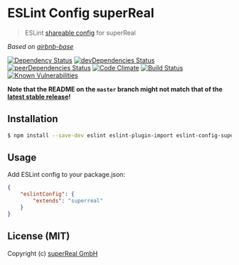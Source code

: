 # ESLint Config superReal
> ESLint [shareable config](http://eslint.org/docs/developer-guide/shareable-configs) for superReal 

_Based on [airbnb-base](https://www.npmjs.com/package/eslint-config-airbnb-base)_

[![Dependency Status](https://david-dm.org/superReal/eslint-config-superreal.svg)](https://david-dm.org/superReal/eslint-config-superreal)
[![devDependencies Status](https://david-dm.org/superReal/eslint-config-superreal/dev-status.svg)](https://david-dm.org/superReal/eslint-config-superreal?type=dev)
[![peerDependencies Status](https://david-dm.org/superReal/eslint-config-superreal/peer-status.svg)](https://david-dm.org/superReal/eslint-config-superreal?type=peer)
[![Code Climate](https://codeclimate.com/github/superReal/eslint-config-superreal/badges/gpa.svg)](https://codeclimate.com/github/superReal/eslint-config-superreal)
[![Build Status](https://travis-ci.org/superReal/eslint-config-superreal.svg?branch=master)](https://travis-ci.org/superReal/eslint-config-superreal)
[![Known Vulnerabilities](https://snyk.io/test/github/superReal/eslint-config-superreal/badge.svg)](https://snyk.io/test/github/superReal/eslint-config-superreal)

**Note that the README on the `master` branch might not match that of the [latest stable release](https://github.com/superReal/eslint-config-superreal/releases/latest)!**

## Installation
    
```bash
$ npm install --save-dev eslint eslint-plugin-import eslint-config-superreal
```

## Usage

Add ESLint config to your package.json:

```json
{
    "eslintConfig": {
        "extends": "superreal"
    }
}
```



## License (MIT)
Copyright (c) [superReal GmbH](http://www.superreal.de)
